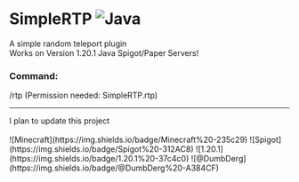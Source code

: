 # SimpleRTP ![Java](https://img.shields.io/badge/java-%23ED8B00.svg?style=for-the-badge&logo=openjdk&logoColor=white)
A simple random teleport plugin <br>
Works on Version 1.20.1 Java Spigot/Paper Servers!
<h3>Command:</h3>
/rtp (Permission needed: SimpleRTP.rtp)
<hr>
I plan to update this project <br>
<br>
![Minecraft](https://img.shields.io/badge/Minecraft%20-235c29) ![Spigot](https://img.shields.io/badge/Spigot%20-312AC8) ![1.20.1](https://img.shields.io/badge/1.20.1%20-37c4c0)  ![@DumbDerg](https://img.shields.io/badge/@DumbDerg%20-A384CF)
